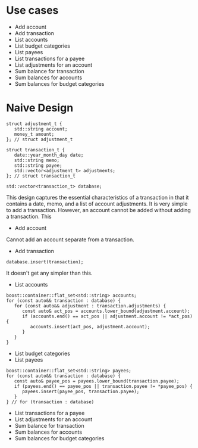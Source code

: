 # Use cases
* Add account
* Add transaction
* List accounts
* List budget categories
* List payees
* List transactions for a payee
* List adjustments for an account
* Sum balance for transaction
* Sum balances for accounts
* Sum balances for budget categories

# Naive Design
```
struct adjustment_t {
   std::string account;
   money_t amount;
}; // struct adjustment_t

struct transaction_t {
   date::year_month_day date;
   std::string memo;
   std::string payee;
   std::vector<adjustment_t> adjustments;
}; // struct transaction_t

std::vector<transaction_t> database;
```

This design captures the essential characteristics of a transaction in that it contains a date, memo, and a list of account adjustments. It is very simple to add a transaction. However, an account cannot be added without adding a transaction. This 

* Add account

Cannot add an account separate from a transaction.

* Add transaction

```
database.insert(transaction);
```
It doesn't get any simpler than this.

* List accounts
```
boost::container::flat_set<std::string> accounts;
for (const auto&& transaction : database) {
   for (const auto&& adjustment : transaction.adjustments) {
      const auto& act_pos = accounts.lower_bound(adjustment.account);
      if (accounts.end() == act_pos || adjustment.account != *act_pos) {
         accounts.insert(act_pos, adjustment.account);
      }
   }
}
```
* List budget categories
* List payees
```
boost::container::flat_set<std::string> payees;
for (const auto&& transaction : database) {
   const auto& payee_pos = payees.lower_bound(transaction.payee);
   if (payees.end() == payee_pos || transaction.payee != *payee_pos) {
      payees.insert(payee_pos, transaction.payee);
   }
} // for (transaction : database)
```
* List transactions for a payee
* List adjustments for an account
* Sum balance for transaction
* Sum balances for accounts
* Sum balances for budget categories
